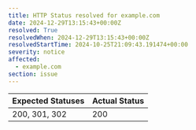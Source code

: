 ```yaml
---
title: HTTP Status resolved for example.com
date: 2024-12-29T13:15:43+00:00Z
resolved: True
resolvedWhen: 2024-12-29T13:15:43+00:00Z
resolvedStartTime: 2024-10-25T21:09:43.191474+00:00
severity: notice
affected:
  - example.com
section: issue
---
```


| Expected Statuses | Actual Status  |
|-------------------|----------------|
| 200, 301, 302 | 200 |
